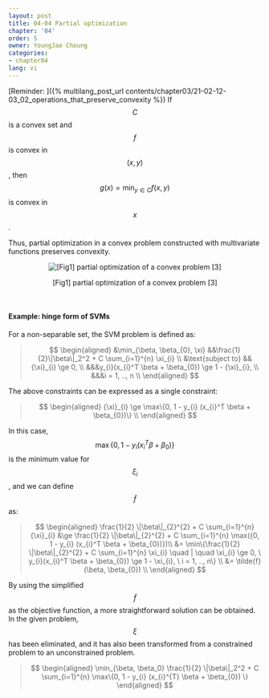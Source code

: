 ```yaml
---
layout: post
title: 04-04 Partial optimization
chapter: '04'
order: 5
owner: YoungJae Choung
categories:
- chapter04
lang: vi
---
```

[Reminder: ]({% multilang_post_url contents/chapter03/21-02-12-03_02_operations_that_preserve_convexity %})
If $$C$$ is a convex set and $$f$$ is convex in $$(x,y)$$, then $$g(x) = \min_{y \in C} f(x, y)$$ is convex in $$x$$.

Thus, partial optimization in a convex problem constructed with multivariate functions preserves convexity.

<figure class="image" style="align: center;">
<p align="center">
  <img src="{{ site.baseurl }}/img/chapter_img/chapter04/partial-optimization.png" alt="[Fig1] partial optimization of a convex problem [3]">
  <figcaption style="text-align: center;">[Fig1] partial optimization of a convex problem [3]</figcaption>
</p>
</figure>
<br>

#### Example: hinge form of SVMs
For a non-separable set, the SVM problem is defined as:
>$$
\begin{aligned}
&\min_{\beta, \beta_{0}, \xi} &&\frac{1}{2}\|\beta\|_2^2 + C \sum_{i=1}^{n} \xi_{i} \\
&\text{subject to} &&{\xi}_{i} \ge 0, \\ 
&&&y_{i}(x_{i}^T \beta + \beta_{0}) \ge 1 - {\xi}_{i}, \\
&&&i = 1, .., n \\
\end{aligned}
$$

The above constraints can be expressed as a single constraint:
> $$
\begin{aligned}
{\xi}_{i} \ge \max\{0, 1 - y_{i} (x_{i}^T \beta + \beta_{0})\} \\
\end{aligned}
$$

In this case, $$\max\{0, 1 - y_{i} (x_{i}^T \beta + \beta_{0})\}$$ is the minimum value for $$\xi_{i}$$, and we can define $$\tilde{f}$$ as:

> $$
\begin{aligned}
\frac{1}{2} \|\beta\|_{2}^{2} + C \sum_{i=1}^{n} {\xi}_{i} &\ge \frac{1}{2} \|\beta\|_{2}^{2} + C \sum_{i=1}^{n} \max({0, 1 - y_{i} (x_{i}^T \beta + \beta_{0})})\\
&= \min\{\frac{1}{2} \|\beta\|_{2}^{2} + C \sum_{i=1}^{n} \xi_{i} \quad | \quad \xi_{i} \ge 0, \ y_{i}(x_{i}^T \beta + \beta_{0}) \ge 1 - \xi_{i}, \ i = 1, .., n\} \\
&= \tilde{f}(\beta, \beta_{0}) \\
\end{aligned}
$$


By using the simplified $$\tilde{f}$$ as the objective function, a more straightforward solution can be obtained. In the given problem, $$\xi$$ has been eliminated, and it has also been transformed from a constrained problem to an unconstrained problem.

>$$
\begin{aligned}
\min_{\beta, \beta_0} \frac{1}{2} \|\beta\|_2^2 + C \sum_{i=1}^{n} \max\{0, 1 - y_{i} (x_{i}^{T} \beta + \beta_{0}) \}
\end{aligned}
$$
